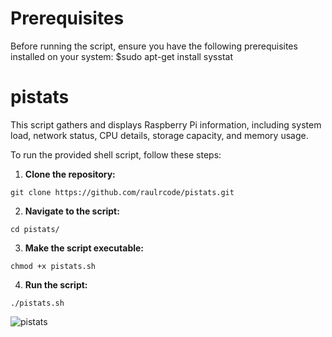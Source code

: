 # Prerequisites

Before running the script, ensure you have the following prerequisites installed on your system:
$sudo apt-get install sysstat

# pistats
This script gathers and displays Raspberry Pi information, including system load, network status, CPU details, storage capacity, and memory usage.

To run the provided shell script, follow these steps:

1. **Clone the repository:**
```
git clone https://github.com/raulrcode/pistats.git
```

2. **Navigate to the script:**
```
cd pistats/
```

3. **Make the script executable:**
```
chmod +x pistats.sh
```

4. **Run the script:**
```
./pistats.sh
```
![pistats](https://github.com/raulrcode/pistats/assets/118807552/7b989e2c-1b17-4f40-9eb7-7c8f5911cdd7)
